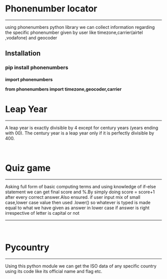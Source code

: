 <h1>Phonenumber locator</h1><hr>

<p>using phonenumbers python library we can collect information regarding the specific phonenumber given by user like timezone,carrier(airtel ,vodafone)
and geocoder</p>
  
  
<h2>Installation</h2>

<h3>pip install phonenumbers</h3>
  
<h4>import phonenumbers

from phonenumbers import timezone,geocoder,carrier</h4>




<h1>Leap Year</h1><hr>

<p>A leap year is exactly divisible by 4 except for century years (years ending with 00). The century year is a leap year only if it is perfectly divisible by 400.</p><br>

<h1>Quiz game</h1><hr>

<p>Asking full form of basic computing terms and using knowledge of if-else statement we can get final score and %.By simply doing score = score+1 after every correct answer.Also ensured. if user input mix of small case,lower case value then used .lower() so whatever is typed is made equal to what we have given as answer in lower case if answer is right irrespective of letter is capital or not</p><hr><br>

<h1>Pycountry</h1><hr>

<p>Using this python module we can get the ISO data of any specific country using its code like its official name and flag etc.</p>



